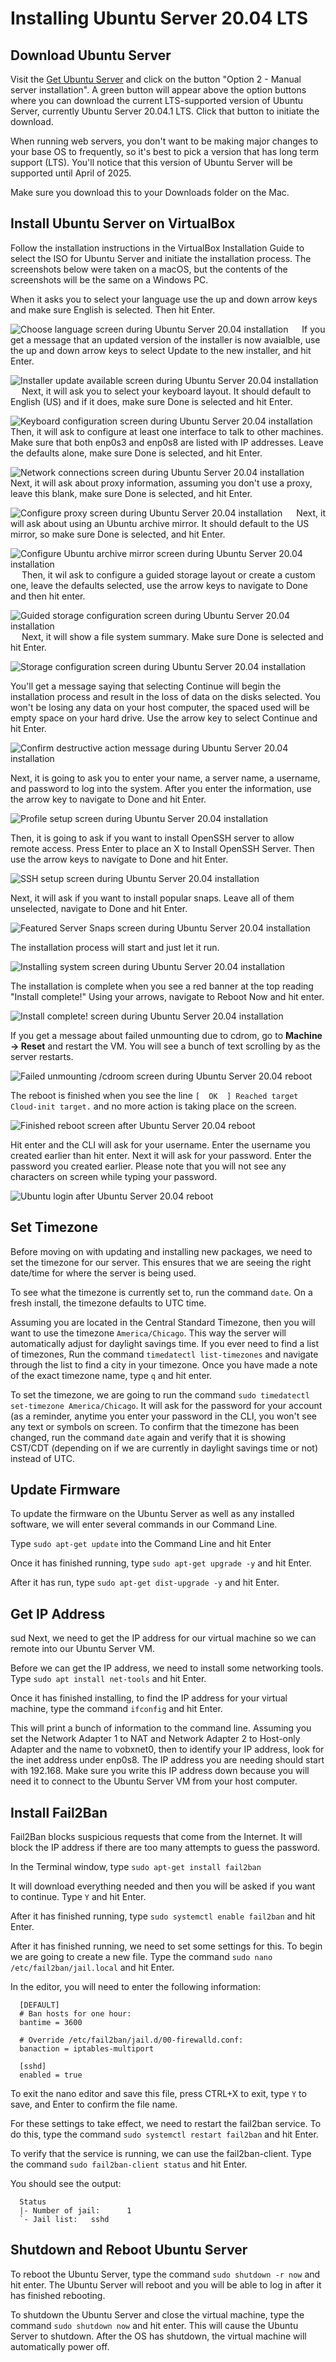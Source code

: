 # Installing Ubuntu Server 20.04 LTS

## Download Ubuntu Server

Visit the [Get Ubuntu Server](https://ubuntu.com/download/server) and click on the button "Option 2 - Manual server installation".  A green button will appear above the option buttons where you can download the current LTS-supported version of Ubuntu Server, currently Ubuntu Server 20.04.1 LTS.  Click that button to initiate the download.

When running web servers, you don't want to be making major changes to your base OS to frequently, so it's best to pick a version that has long term support (LTS).  You'll notice that this version of Ubuntu Server will be supported until April of 2025.

Make sure you download this to your Downloads folder on the Mac.

## Install Ubuntu Server on VirtualBox

Follow the installation instructions in the VirtualBox Installation Guide to select the ISO for Ubuntu Server and initiate the installation process.  The screenshots below were taken on a macOS, but the contents of the screenshots will be the same on a Windows PC.

When it asks you to select your language use the up and down arrow keys and make sure English is selected.  Then hit Enter.

![Choose language screen during Ubuntu Server 20.04 installation](https://inspiringweb.org/vm_images/Ubuntu_Choose_Language.png)
 
If you get a message that an updated version of the installer is now avaialble, use the up and down arrow keys to select Update to the new installer, and hit Enter.

![Installer update available screen during Ubuntu Server 20.04 installation](https://inspiringweb.org/vm_images/Ubuntu_Update_Installer.png)
 
Next, it will ask you to select your keyboard layout.  It should default to English (US) and if it does, make sure Done is selected and hit Enter.

![Keyboard configuration screen during Ubuntu Server 20.04 installation](https://inspiringweb.org/vm_images/Ubuntu_Keyboard_Configuration.png)
 
Then, it will ask to configure at least one interface to talk to other machines.  Make sure that both enp0s3 and enp0s8 are listed with IP addresses.  Leave the defaults alone, make sure Done is selected, and hit Enter.

![Network connections screen during Ubuntu Server 20.04 installation](https://inspiringweb.org/vm_images/Ubuntu_Network_Connections.png)
 
Next, it will ask about proxy information, assuming you don't use a proxy, leave this blank, make sure Done is selected, and hit Enter.

![Configure proxy screen during Ubuntu Server 20.04 installation](https://inspiringweb.org/vm_images/Ubuntu_Proxy_Settings.png)
 
Next, it will ask about using an Ubuntu archive mirror.  It should default to the US mirror, so make sure Done is selected, and hit Enter.

![Configure Ubuntu archive mirror screen during Ubuntu Server 20.04 installation](https://inspiringweb.org/vm_images/Ubuntu_Configure_Mirror.png)
 
Then, it wil ask to configure a guided storage layout or create a custom one, leave the defaults selected, use the arrow keys to navigate to Done and then hit enter.

![Guided storage configuration screen during Ubuntu Server 20.04 installation](https://inspiringweb.org/vm_images/Ubuntu_Guided_Storage_Configuration.png)
 
Next, it will show a file system summary.  Make sure Done is selected and hit Enter.

![Storage configuration screen during Ubuntu Server 20.04 installation](https://inspiringweb.org/vm_images/Ubuntu_Storage_Configuration_Summary.png)

You'll get a message saying that selecting Continue will begin the installation process and result in the loss of data on the disks selected. You won't be losing any data on your host computer, the spaced used will be empty space on your hard drive.  Use the arrow key to select Continue and hit Enter.

![Confirm destructive action message during Ubuntu Server 20.04 installation](https://inspiringweb.org/vm_images/Ubuntu_Storage_Configuration_Dialog_Confirmation.png)

Next, it is going to ask you to enter your name, a server name, a username, and password to log into the system.  After you enter the information, use the arrow key to navigate to Done and hit Enter.

![Profile setup screen during Ubuntu Server 20.04 installation](https://inspiringweb.org/vm_images/Ubuntu_Profile_Setup.png)

Then, it is going to ask if you want to install OpenSSH server to allow remote access.  Press Enter to place an X to Install OpenSSH Server.  Then use the arrow keys to navigate to Done and hit Enter.

![SSH setup screen during Ubuntu Server 20.04 installation](https://inspiringweb.org/vm_images/Ubuntu_SSH_Setup.png)

Next, it will ask if you want to install popular snaps.  Leave all of them unselected, navigate to Done and hit Enter.

![Featured Server Snaps screen during Ubuntu Server 20.04 installation](https://inspiringweb.org/vm_images/Ubuntu_Snaps_Setup.png)

The installation process will start and just let it run.

![Installing system screen during Ubuntu Server 20.04 installation](https://inspiringweb.org/vm_images/Ubuntu_Installing_System.png)

The installation is complete when you see a red banner at the top reading "Install complete!"  Using your arrows, navigate to Reboot Now and hit enter.

![Install complete! screen during Ubuntu Server 20.04 installation](https://inspiringweb.org/vm_images/Ubuntu_Install_Complete.png)

If you get a message about failed unmounting due to cdrom, go to **Machine -> Reset** and restart the VM.  You will see a bunch of text scrolling by as the server restarts.

![Failed unmounting /cdroom screen during Ubuntu Server 20.04 reboot](https://inspiringweb.org/vm_images/Failed_Unmounting_cdrom.png)

The reboot is finished when you see the line `[  OK  ] Reached target Cloud-init target.` and no more action is taking place on the screen.

![Finished reboot screen after Ubuntu Server 20.04 reboot](https://inspiringweb.org/vm_images/Ubuntu_SSH_Key.png)

Hit enter and the CLI will ask for your username.  Enter the username you created earlier than hit enter.  Next it will ask for your password.  Enter the password you created earlier.  Please note that you will not see any characters on screen while typing your password.

![Ubuntu login after Ubuntu Server 20.04 reboot](https://inspiringweb.org/vm_images/Ubuntu_Login.png)

## Set Timezone

Before moving on with updating and installing new packages, we need to set the timezone for our server.  This ensures that we are seeing the right date/time for where the server is being used.

To see what the timezone is currently set to, run the command `date`.  On a fresh install, the timezone defaults to UTC time.

Assuming you are located in the Central Standard Timezone, then you will want to use the timezone `America/Chicago`.  This way the server will automatically adjust for daylight savings time.  If you ever need to find a list of timezones, Run the command `timedatectl list-timezones` and navigate through the list to find a city in your timezone.  Once you have made a note of the exact timezone name, type `q` and hit enter.

To set the timezone, we are going to run the command `sudo timedatectl set-timezone America/Chicago`.  It will ask for the password for your account (as a reminder, anytime you enter your password in the CLI, you won't see any text or symbols on screen.  To confirm that the timezone has been changed, run the command `date` again and verify that it is showing CST/CDT (depending on if we are currently in daylight savings time or not) instead of UTC.

## Update Firmware

To update the firmware on the Ubuntu Server as well as any installed software, we will enter several commands in our Command Line.

Type `sudo apt-get update` into the Command Line and hit Enter

Once it has finished running, type `sudo apt-get upgrade -y` and hit Enter.

After it has run, type `sudo apt-get dist-upgrade -y` and hit Enter.

## Get IP Address
sud
Next, we need to get the IP address for our virtual machine so we can remote into our Ubuntu Server VM.

Before we can get the IP address, we need to install some networking tools.  Type `sudo apt install net-tools` and hit Enter.

Once it has finished installing, to find the IP address for your virtual machine, type the command `ifconfig` and hit Enter.

This will print a bunch of information to the command line.  Assuming you set the Network Adapter 1 to NAT and Network Adapter 2 to Host-only Adapter and the name to vobxnet0, then to identify your IP address, look for the inet address under enp0s8.  The IP address you are needing should start with 192.168.  Make sure you write this IP address down because you will need it to connect to the Ubuntu Server VM from your host computer.

## Install Fail2Ban

Fail2Ban blocks suspicious requests that come from the Internet.  It will block the IP address if there are too many attempts to guess the password.

In the Terminal window, type `sudo apt-get install fail2ban`

It will download everything needed and then you will be asked if you want to continue.  Type `Y` and hit Enter.

After it has finished running, type `sudo systemctl enable fail2ban` and hit Enter.

After it has finished running, we need to set some settings for this.  To begin we are going to create a new file.  Type the command `sudo nano /etc/fail2ban/jail.local` and hit Enter.

In the editor, you will need to enter the following information:

```shell
  [DEFAULT]
  # Ban hosts for one hour:
  bantime = 3600

  # Override /etc/fail2ban/jail.d/00-firewalld.conf:
  banaction = iptables-multiport

  [sshd]
  enabled = true
```

To exit the nano editor and save this file, press CTRL+X to exit, type `Y` to save, and Enter to confirm the file name.

For these settings to take effect, we need to restart the fail2ban service.  To do this, type the command `sudo systemctl restart fail2ban` and hit Enter.

To verify that the service is running, we can use the fail2ban-client.  Type the command `sudo fail2ban-client status` and hit Enter.

You should see the output:

```shell
  Status
  |- Number of jail:      1
  `- Jail list:   sshd
```

## Shutdown and Reboot Ubuntu Server

To reboot the Ubuntu Server, type the command `sudo shutdown -r now` and hit enter.  The Ubuntu Server will reboot and you will be able to log in after it has finished rebooting.

To shutdown the Ubuntu Server and close the virtual machine, type the command `sudo shutdown now` and hit enter.  This will cause the Ubuntu Server to shutdown.  After the OS has shutdown, the virtual machine will automatically power off.